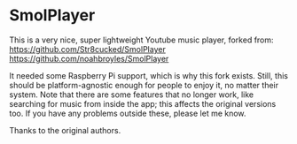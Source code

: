 # SmolPlayer
This is a very nice, super lightweight Youtube music player, forked from:
https://github.com/Str8cucked/SmolPlayer
https://github.com/noahbroyles/SmolPlayer

It needed some Raspberry Pi support, which is why this fork exists. Still, this should be platform-agnostic enough for people to enjoy it, no matter their system.
Note that there are some features that no longer work, like searching for music from inside the app; this affects the original versions too.
If you have any problems outside these, please let me know.

Thanks to the original authors.
